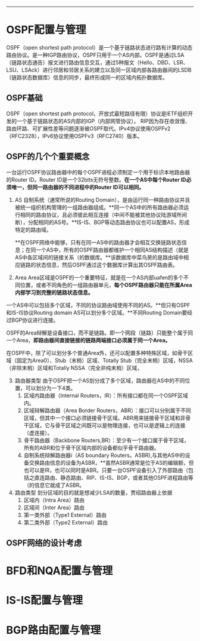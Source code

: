 ---
# OSPF配置与管理
OSPF（open shortest path protocol）是一个基于链路状态进行路有计算的动态路由协议。是一种IGP路由协议，OSPF只用于一个AS内部。OSPF是通过LSA（链路状态通告）报文进行路由信息交互，通过5种报文（Hello、DBD、LSR、LSU、LSAck）进行邻居和邻居关系的建立以及同一区域内部各路由器间的LSDB（链路状态数据库）信息的同步，最终形成同一的区域内拓扑数据库。
## OSPF基础
OSPF（open shortest path protocol，开放式最短路径有限）协议是IETF组织开发的一个基于链路状态的AS内部的IGP（内部网管协议）。
RIP因为存在收敛慢、路由环路、可扩展性差等问题逐渐被OSPF取代。IPv4协议使用OSPFv2（RFC2328），IPv6协议使用OSPFv3（RFC2740）版本。
## OSPF的几个个重要概念
一台运行OSPF协议路由器中的每个OSPF进程必须制定一个用于标识本地路由器的Router ID。Router ID是一个32bits无符号整数。**在一个AS中每个Router ID必须唯一，但同一路由器的不同进程中的Router ID可以相同。**

1. AS 自制系统（通常所说的Routing Domain），是由运行同一种路由协议并且被统一组织机构管理的一组路由器组成。**同一个AS中的所有路由器必须运行相同的路由协议，且必须彼此相互连接（中间不能被其他协议陆游域所间断），分配相同的AS号。**IS-IS、BGP等动态路由协议也可以配置AS，形成特定的路由域。

    **在OSPF网络中能够，只有在同一AS中的路由器才会相互交换链路状态信息；在同一个AS中，所有的OSPF路由器都维护一个相同AS结构描述（就是AS中各区域间的链接关系（的数据库。**该数据库中菜鸟房的是路由域中相应链路的状态信息，然后OSPF通过这个数据库计算出其OSPF路由表。
2. Area
Area区域是OSPF的一个重要特征，就是在一个AS内部uafen的多个不同位置，或者不同角色的一组路由器单元，**每个OSPF路由器只能在所属Area内部学习到完整的链路状态信息。**

  一个AS中可以包括多个区域，不同的协议路由域使用不同的AS。**但只有OSPF和IS-IS协议Routing domain AS可以划分多个区域。**不同Routing Domain要经过BGP协议进行连接。

  OSPF的Area辩解是设备接口，而不是链路。即一个网段（链路）只能整个属于同一个Area，**即路由器间直接链接的链路两端接口必须属于同一个Area。**

  在OSPF中，除了可以划分多个普通Area外，还可以配置多种特殊区域，如骨干区域（固定为Area0）、Stub（末梢）区域、Totally Stub（完全末梢）区域，NSSA（非除末梢）区域和Totally NSSA（完全非纯末梢）区域，

3. 路由器类型
  由于OSPF把一个AS划分成了多个区域，路由器在AS中的不同位置，可以划分为一下4类。
    1. 区域内路由器（Internal Routers，IR）：所有接口都在同一个OSPF区域内。
    2. 区域辩解路由器（Area Border Routers，ABR）：接口可以分别属于不同区域，但其中一个接口必须链接骨干区域。ABR用来链接骨干区域和非骨干区域，它与骨干区域之间既可以是物理连接，也可以是逻辑上的连接（虚连接）。
    3. 骨干路由器（Backbone Routers,BR）：至少有一个接口属于骨干区域，所有的ABR和位于骨干区域内部的设备都似乎骨干路由器。
    4. 自制系统辩解路由器i（AS boundary Routers，ASBR),与其他AS中的设备交换路由信息的设备为ASBR，**虽然ASBR通常是位于AS的编辑额，但也可以是IR，也可以同时是ABR。只要一台OSPF设备引入了外部路由（包括之直连路由、静态路由、RIP、IS-IS、BGP，或者其他OSPF进程路由等（的信息它就成了ASBR。
4. 路由类型
划分区域的目的就是想减少LSA的数量，贾绍路由器上依据
   1. 区域内（Intra Area）路由
   2. 区域间（Inter Area）路由
   3. 第一类外部（Type1 External）路由
   4. 第二类外部（Type2 External）路由

## OSPF网络的设计考虑




# BFD和NQA配置与管理
# IS-IS配置与管理
# BGP路由配置与管理
# 




